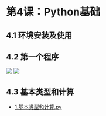 # 第4课：Python基础

## 4.1 环境安装及使用

## 4.2 第一个程序
![](https://img3.doubanio.com/view/photo/l/public/p2533823201.jpg)
![](https://img3.doubanio.com/view/photo/l/public/p2533823203.jpg)

## 4.3 基本类型和计算
* [1.基本类型和计算.py](class4/1.基本类型和计算.py)
